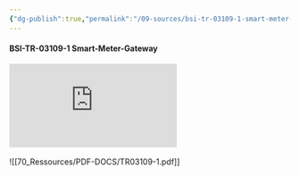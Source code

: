 ```yaml
---
{"dg-publish":true,"permalink":"/09-sources/bsi-tr-03109-1-smart-meter-gateway/","tags":["class/sourceNote"],"noteIcon":""}
---
```



#### BSI-TR-03109-1 Smart-Meter-Gateway

![](https://github.com/GGa65/knowledge-garden/blob/ce99b105fd85453bd2e4ecccd32d91e93bc46963/src/site/notes/70_Ressources/PDF-DOCS/TR03109-1.pdf)



![[70_Ressources/PDF-DOCS/TR03109-1.pdf]]




